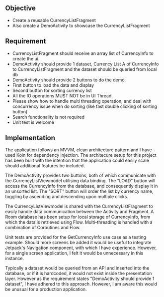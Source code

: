 ## Objective
- Create a reusable CurrencyListFragment
- Also create a DemoActivity to showcase the CurrencyListFragment

## Requirement
- CurrencyListFragment should receive an array list of CurrencyInfo to create the ui.
- DemoActivity should provide 1 dataset, Currency List A of CurrencyInfo to
CurrencyListFragment and the dataset should be queried from local db
- DemoActivity should provide 2 buttons to do the demo.
- First button to load the data and display
- Second button for sorting currency list
- All the IO operations MUST NOT be in UI Thread.
- Please show how to handle multi threading operation, and deal with concurrency
issue when do sorting (like fast double clicking of sorting button)
- Search functionality is not required
- Unit test is welcome

## Implementation
The application follows an MVVM, clean architecture pattern and I have used Koin for dependency injection. The architecure setup for this project has been built with the intention that the application could easily scale should additional features be included. 

The DemoActivity provides two buttons, both of which communicate with the CurrencyListViewmodel utilising data binding. The "LOAD" button will access the CurrencyInfo from the database, and consequently display it in an unsorted list. The "SORT" button will order the list by currency name, toggling by ascending and descending upon multiple clicks.

The CurrencyListViewmodel is shared with the CurrencyListFragment to easily handle data communication between the Activity and Fragment. A Room database has been setup for local storage of CurrencyInfo, from which the data is retrieved using Flow. Multi-threading is handled with a combination of Coroutines and Flow. 

Unit tests are provided for the GetCurrencyInfo use case as a testing example. Should more screens be added it would be useful to integrate Jetpack's Navigation component, with which I have experience. However, for a single screen application, I felt it would be unnecessary in this instance.

Typically a dataset would be queried from an API and inserted into the database, or if it is hardcoded, it would not exist inside the presentation layer. However as the requirement states "DemoActivity should provide 1 dataset", I have adhered to this approach. However, I am aware this would be unusual for a production application.
